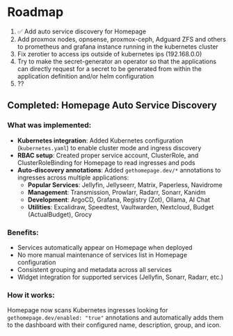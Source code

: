 # Roadmap
1. ✅ Add auto service discovery for Homepage
2. Add proxmox nodes, opnsense, proxmox-ceph, Adguard ZFS and others to prometheus and grafana instance running in the kubernetes cluster
3. Fix zerotier to access ips outside of kubernetes ips (192.168.0.0)
4. Try to make the secret-generator an operator so that the applications can directly request for a secret to be generated from within the application definition and/or helm configuration
5. ??

## Completed: Homepage Auto Service Discovery

### What was implemented:
- **Kubernetes integration**: Added Kubernetes configuration (`kubernetes.yaml`) to enable cluster mode and ingress discovery
- **RBAC setup**: Created proper service account, ClusterRole, and ClusterRoleBinding for Homepage to read ingresses and pods
- **Auto-discovery annotations**: Added `gethomepage.dev/*` annotations to ingresses across multiple applications:
  - **Popular Services**: Jellyfin, Jellyseerr, Matrix, Paperless, Navidrome
  - **Management**: Transmission, Prowlarr, Radarr, Sonarr, Kanidm
  - **Development**: ArgoCD, Grafana, Registry (Zot), Ollama, AI Chat
  - **Utilities**: Excalidraw, Speedtest, Vaultwarden, Nextcloud, Budget (ActualBudget), Grocy

### Benefits:
- Services automatically appear on Homepage when deployed
- No more manual maintenance of services list in Homepage configuration
- Consistent grouping and metadata across all services
- Widget integration for supported services (Jellyfin, Sonarr, Radarr, etc.)

### How it works:
Homepage now scans Kubernetes ingresses looking for `gethomepage.dev/enabled: "true"` annotations and automatically adds them to the dashboard with their configured name, description, group, and icon. 